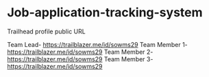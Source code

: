 # Job-application-tracking-system

Trailhead profile public URL

Team Lead- https://trailblazer.me/id/sowms29
Team Member 1-https://trailblazer.me/id/sowms29
Team Member 2-https://trailblazer.me/id/sowms29
Team Member 3-https://trailblazer.me/id/sowms29
